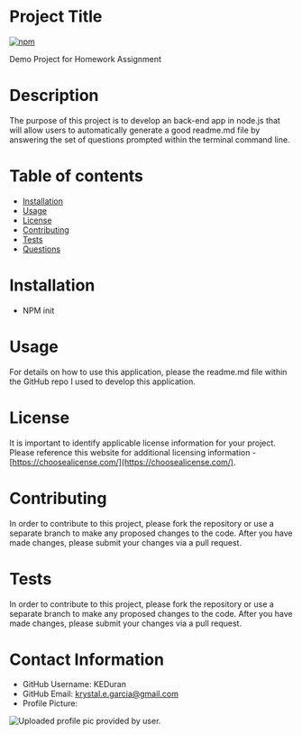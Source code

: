 
# Project Title

[![npm](https://badge.fury.io/js/inquirer.svg)](http://badge.fury.io/js/inquirer)


Demo Project for Homework Assignment

# Description
The purpose of this project is to develop an back-end app in node.js that will allow users to automatically generate a good readme.md file by answering the set of questions prompted within the terminal command line.

# Table of contents
* [Installation](#-Installation)
* [Usage](#-Usage)
* [License](#-License)
* [Contributing](#-Contributing)
* [Tests](#-Tests)
* [Questions](#-Contact-Information)

# Installation
* NPM init

# Usage
For details on how to use this application, please the readme.md file within the GitHub repo I used to develop this application. 

# License
It is important to identify applicable license information for your project. Please reference this website for additional licensing information - [https://choosealicense.com/](https://choosealicense.com/).

# Contributing
In order to contribute to this project, please fork the repository or use a separate branch to make any proposed changes to the code. After you have made changes, please submit your changes via a pull request.

# Tests
In order to contribute to this project, please fork the repository or use a separate branch to make any proposed changes to the code. After you have made changes, please submit your changes via a pull request.

# Contact Information
* GitHub Username: KEDuran
* GitHub Email: krystal.e.garcia@gmail.com
* Profile Picture: 

![Uploaded profile pic provided by user.](https://github.com/KEDuran.png)
